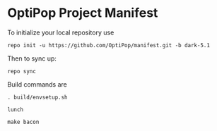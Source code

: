 OptiPop Project Manifest
===================

To initialize your local repository use

    repo init -u https://github.com/OptiPop/manifest.git -b dark-5.1
    

Then to sync up:

    repo sync


Build commands are
    
    . build/envsetup.sh
    
    lunch

    make bacon 



